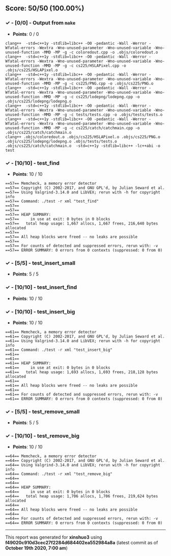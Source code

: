 


## Score: 50/50 (100.00%)


### ✓ - [0/0] - Output from `make`

- **Points**: 0 / 0


```
clang++  -std=c++1y -stdlib=libc++ -O0 -pedantic -Wall -Werror -Wfatal-errors -Wextra -Wno-unused-parameter -Wno-unused-variable -Wno-unused-function -MMD -MP -g -c coloredout.cpp -o .objs/coloredout.o
clang++  -std=c++1y -stdlib=libc++ -O0 -pedantic -Wall -Werror -Wfatal-errors -Wextra -Wno-unused-parameter -Wno-unused-variable -Wno-unused-function -MMD -MP -g -c cs225/HSLAPixel.cpp -o .objs/cs225/HSLAPixel.o
clang++  -std=c++1y -stdlib=libc++ -O0 -pedantic -Wall -Werror -Wfatal-errors -Wextra -Wno-unused-parameter -Wno-unused-variable -Wno-unused-function -MMD -MP -g -c cs225/PNG.cpp -o .objs/cs225/PNG.o
clang++  -std=c++1y -stdlib=libc++ -O0 -pedantic -Wall -Werror -Wfatal-errors -Wextra -Wno-unused-parameter -Wno-unused-variable -Wno-unused-function -MMD -MP -g -c cs225/lodepng/lodepng.cpp -o .objs/cs225/lodepng/lodepng.o
clang++  -std=c++1y -stdlib=libc++ -O0 -pedantic -Wall -Werror -Wfatal-errors -Wextra -Wno-unused-parameter -Wno-unused-variable -Wno-unused-function -MMD -MP -g -c tests/tests.cpp -o .objs/tests/tests.o
clang++  -std=c++1y -stdlib=libc++ -O0 -pedantic -Wall -Werror -Wfatal-errors -Wextra -Wno-unused-parameter -Wno-unused-variable -Wno-unused-function -MMD -MP -g -c cs225/catch/catchmain.cpp -o .objs/cs225/catch/catchmain.o
clang++ .objs/coloredout.o .objs/cs225/HSLAPixel.o .objs/cs225/PNG.o .objs/cs225/lodepng/lodepng.o .objs/tests/tests.o .objs/cs225/catch/catchmain.o  -std=c++1y -stdlib=libc++ -lc++abi -o test

```


### ✓ - [10/10] - test_find

- **Points**: 10 / 10

```
==57== Memcheck, a memory error detector
==57== Copyright (C) 2002-2017, and GNU GPL'd, by Julian Seward et al.
==57== Using Valgrind-3.14.0 and LibVEX; rerun with -h for copyright info
==57== Command: ./test -r xml "test_find"
==57== 
==57== 
==57== HEAP SUMMARY:
==57==     in use at exit: 0 bytes in 0 blocks
==57==   total heap usage: 1,667 allocs, 1,667 frees, 216,640 bytes allocated
==57== 
==57== All heap blocks were freed -- no leaks are possible
==57== 
==57== For counts of detected and suppressed errors, rerun with: -v
==57== ERROR SUMMARY: 0 errors from 0 contexts (suppressed: 0 from 0)

```



### ✓ - [5/5] - test_insert_small

- **Points**: 5 / 5





### ✓ - [10/10] - test_insert_find

- **Points**: 10 / 10





### ✓ - [10/10] - test_insert_big

- **Points**: 10 / 10

```
==61== Memcheck, a memory error detector
==61== Copyright (C) 2002-2017, and GNU GPL'd, by Julian Seward et al.
==61== Using Valgrind-3.14.0 and LibVEX; rerun with -h for copyright info
==61== Command: ./test -r xml "test_insert_big"
==61== 
==61== 
==61== HEAP SUMMARY:
==61==     in use at exit: 0 bytes in 0 blocks
==61==   total heap usage: 1,693 allocs, 1,693 frees, 218,128 bytes allocated
==61== 
==61== All heap blocks were freed -- no leaks are possible
==61== 
==61== For counts of detected and suppressed errors, rerun with: -v
==61== ERROR SUMMARY: 0 errors from 0 contexts (suppressed: 0 from 0)

```



### ✓ - [5/5] - test_remove_small

- **Points**: 5 / 5





### ✓ - [10/10] - test_remove_big

- **Points**: 10 / 10

```
==64== Memcheck, a memory error detector
==64== Copyright (C) 2002-2017, and GNU GPL'd, by Julian Seward et al.
==64== Using Valgrind-3.14.0 and LibVEX; rerun with -h for copyright info
==64== Command: ./test -r xml "test_remove_big"
==64== 
==64== 
==64== HEAP SUMMARY:
==64==     in use at exit: 0 bytes in 0 blocks
==64==   total heap usage: 1,706 allocs, 1,706 frees, 219,624 bytes allocated
==64== 
==64== All heap blocks were freed -- no leaks are possible
==64== 
==64== For counts of detected and suppressed errors, rerun with: -v
==64== ERROR SUMMARY: 0 errors from 0 contexts (suppressed: 0 from 0)

```



---

This report was generated for **xinshuo3** using **f49020c910d3cec27f2284d684402ea552984a8a** (latest commit as of **October 19th 2020, 7:00 am**)
